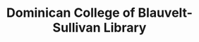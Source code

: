 ---
layout: repo
title: "Dominican College of Blauvelt-Sullivan Library"
id: 18797
permalink: repos/18797/
---
